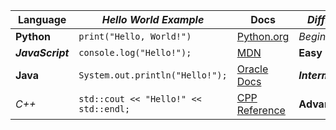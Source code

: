 | **Language** | *Hello World Example* | **Docs** | ***Difficulty*** |
|--------------|----------------------|----------|------------------|
| **Python** | `print("Hello, World!")` | [Python.org](https://python.org) | *Beginner* |
| ***JavaScript*** | `console.log("Hello!");` | [MDN](https://developer.mozilla.org) | **Easy** |
| **Java** | `System.out.println("Hello!");` | [Oracle Docs](https://docs.oracle.com/java) | ***Intermediate*** |
| *C++* | `std::cout << "Hello!" << std::endl;` | [CPP Reference](https://cppreference.com) | **Advanced** |